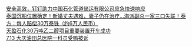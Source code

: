   
[安全高效，钉钉助力中国石化管道储运有限公司应急快速响应](http://www.dianyue.me/archives/528/49zaapf33eeph678/)  
[泰国沉船位置确定！新婚丈夫遇难，妻子仍在治疗…海派副总一家三口失联！泰方：每人赔偿30万泰铢（约6万人民币）](http://www.dianyue.me/archives/938/rbi4pn0ms20z786e/)  
[天盈石化30万吨乙二醇项目重要装置开车成功](http://www.dianyue.me/archives/041/zhlh3r7mvdbirt4p/)  
[7.13 大庆油田总医院一科员受贿被诉](http://www.dianyue.me/archives/557/r35l3qhf02hqb30f/)